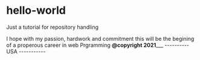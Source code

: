 # hello-world
Just a tutorial for repository handling

I hope with my passion, hardwork and commitment this will be 
the begining of a properous career in web
Prgramming
________@copyright 2021___________
----------    USA     -----------